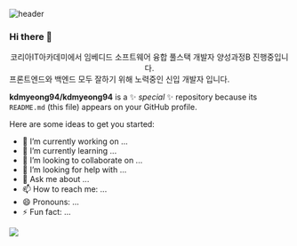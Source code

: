 
![header](https://capsule-render.vercel.app/api?type=waving&color=auto&height=200&section=header&text=DM%20-%20ing%20GitHub&fontSize=90)
### Hi there 👋

<div align=center>코리아IT아카데미에서 임베디드 소프트웨어 융합 풀스택 개발자 양성과정B 진행중입니다.</div>
<div aling=center>프론트엔드와 백엔드 모두 잘하기 위해 노력중인 신입 개발자 입니다.</div>

**kdmyeong94/kdmyeong94** is a ✨ _special_ ✨ repository because its `README.md` (this file) appears on your GitHub profile.

Here are some ideas to get you started:

- 🔭 I’m currently working on ... 
- 🌱 I’m currently learning ...
- 👯 I’m looking to collaborate on ...
- 🤔 I’m looking for help with ...
- 💬 Ask me about ...
- 📫 How to reach me: ...
- 😄 Pronouns: ...
- ⚡ Fun fact: ...

<a href="https://hits.seeyoufarm.com"><img src="https://hits.seeyoufarm.com/api/count/incr/badge.svg?url=https%3A%2F%2Fgithub.com%2Fhttps%3A%2F%2Fgithub.com%2Fkdmyeong94%2Fhit-counter&count_bg=%2379C83D&title_bg=%23555555&icon=&icon_color=%23E7E7E7&title=hits&edge_flat=false"/></a>
